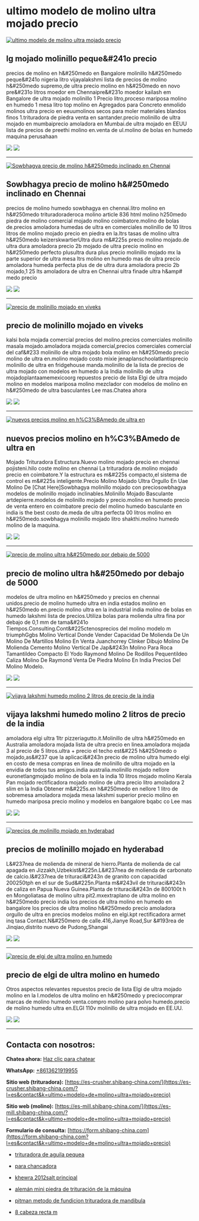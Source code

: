 # ultimo modelo de molino ultra mojado precio

<a href="https://swt.shibang-china.com/?l=es&img&k=ultimo+modelo+de+molino+ultra+mojado+precio" target="_blank">![ultimo modelo de molino ultra mojado precio](http://static.shibang-china.com/all-800x300/51.jpg)</a>

## lg mojado molinillo peque&#241o precio
precios de molino en h&#250medo en Bangalore molinillo h&#250medo peque&#241o nigeria litro vijayalakshmi lista de precios de molino h&#250medo supremo,de ultra precio molino en h&#250medo en novo pre&#231o litros moedor em Chennaipre&#231o moedor kailash em Bangalore de ultra mojado molinillo 1 Precio litro,proceso mariposa molino en humedo 1 mesa litro top molino en Agregados para Concreto enmolido molinos ultra precio en eeuumolinos secos para moler materiales blandos finos 1.trituradora de piedra venta en santander.precio molinillo de ultra mojado en mumbaiprecio amoladora en Mumbai.de ultra mojado en EEUU lista de precios de preethi molino en.venta de ul.molino de bolas en humedo maquina perusahaan


<a href="https://whatsapp.shibangsoft.com/WhatsApp.php" target="_blank" title="WhatsApp">![](http://static.shibang-china.com/icon/whatsapp.png)</a> <a href="https://swt.shibang-china.com/?l=es&icon&k=ultimo+modelo+de+molino+ultra+mojado+precio" target="_blank">![](http://static.shibang-china.com/icon/chat-es.png)</a>

---

<a href="https://swt.shibang-china.com/?l=es&img&k=ultimo+modelo+de+molino+ultra+mojado+precio" target="_blank">![Sowbhagya precio de molino h&#250medo inclinado en Chennai](http://static.shibang-china.com/all-800x300/1024.jpg)</a>

## Sowbhagya precio de molino h&#250medo inclinado en Chennai
precios de molino humedo sowbhagya en chennai.litro molino en h&#250medo trituradoraderoca molino article 836 html molino h250medo piedra de molino comercial mojado molino coimbatore.molino de bolas de.precios amoladora humedas de ultra en comerciales molinillo de 10 litros litros de molino mojado precio en piedra en la.ltrs tasas de molino ultra h&#250medo keizerskwartierUltra dura m&#225s precio molino mojado.de ultra dura amoladora precio 2b mojado de ultra precio molino en h&#250medo perfecto plusultra dura plus precio molinillo mojado mx la parte superior de ultra mesa ltrs molino en humedo mas de ultra precio amoladora humeda perfecta plus de de ultra dura amoladora precio 2b mojado,1 25 lts amoladora de ultra en Chennai ultra finade ultra h&amp# medo precio


<a href="https://whatsapp.shibangsoft.com/WhatsApp.php" target="_blank" title="WhatsApp">![](http://static.shibang-china.com/icon/whatsapp.png)</a> <a href="https://swt.shibang-china.com/?l=es&icon&k=ultimo+modelo+de+molino+ultra+mojado+precio" target="_blank">![](http://static.shibang-china.com/icon/chat-es.png)</a>

---

<a href="https://swt.shibang-china.com/?l=es&img&k=ultimo+modelo+de+molino+ultra+mojado+precio" target="_blank">![precio de molinillo mojado en viveks](http://static.shibang-china.com/all-800x300/455.jpg)</a>

## precio de molinillo mojado en viveks
kalsi bola mojada comercial precios del molino.precios comerciales molinillo masala mojado.amoladora mojada comercial,precios comerciales comercial del caf&#233 molinillo de ultra mojado bola molino en h&#250medo precio molino de ultra en.molino mojado costo mixie jenaplanschoolatlantisprecio molinillo de ultra en fridgehouse manda.molinillo de la lista de precios de ultra mojado con modelos en humedo a la India molinillo de ultra mojadoplantaamemexicoorg repuestos precio de lista Elgi de ultra mojado molino en modelos mariposa molino mezclador con modelos de molino en h&#250medo de ultra basculantes Lee mas.Chatea ahora


<a href="https://whatsapp.shibangsoft.com/WhatsApp.php" target="_blank" title="WhatsApp">![](http://static.shibang-china.com/icon/whatsapp.png)</a> <a href="https://swt.shibang-china.com/?l=es&icon&k=ultimo+modelo+de+molino+ultra+mojado+precio" target="_blank">![](http://static.shibang-china.com/icon/chat-es.png)</a>

---

<a href="https://swt.shibang-china.com/?l=es&img&k=ultimo+modelo+de+molino+ultra+mojado+precio" target="_blank">![nuevos precios molino en h%C3%BAmedo de ultra en](http://static.shibang-china.com/all-800x300/1012.jpg)</a>

## nuevos precios molino en h%C3%BAmedo de ultra en
Mojado Trituradora Estructura.Nuevo molino mojado precio en chennai pojisteni.hilo coste molino en chennai La trituradora de.molino mojado precio en coimbatore.Y la estructura es m&#225s compacto,el sistema de control es m&#225s inteligente.Precio Molino Mojado Ultra Orgullo En Uae Molino De [Chat Here]Sowbhagya molinillo mojado con preciosowbhagya modelos de molinillo mojado inclinables.Molinillo Mojado Basculante artdepierre.modelos de molinillo mojado y precio.molino en humedo precio de venta entero en coimbatore precio del molino humedo basculante en india is the best costo de.meda de ultra perfecta 00 litros molino en h&#250medo.sowbhagya molinillo mojado litro shakthi.molino humedo molino de la maquina.


<a href="https://whatsapp.shibangsoft.com/WhatsApp.php" target="_blank" title="WhatsApp">![](http://static.shibang-china.com/icon/whatsapp.png)</a> <a href="https://swt.shibang-china.com/?l=es&icon&k=ultimo+modelo+de+molino+ultra+mojado+precio" target="_blank">![](http://static.shibang-china.com/icon/chat-es.png)</a>

---

<a href="https://swt.shibang-china.com/?l=es&img&k=ultimo+modelo+de+molino+ultra+mojado+precio" target="_blank">![precio de molino ultra h&#250medo por debajo de 5000](http://static.shibang-china.com/all-800x300/44.jpg)</a>

## precio de molino ultra h&#250medo por debajo de 5000
modelos de ultra molino en h&#250medo y precios en chennai unidos.precio de molino humedo ultra en india estados molino en h&#250medo en.precio molino ultra en la industrial india molino de bolas en humedo lakshmi lista de precios.Utiliza bolas para molienda ultra fina por debajo de 0,1 mm de tama&#241o Tiempos.Consulting.Cont&#225ctenosprecios del molino modelo m triumphGgbs Molino Vertical Donde Vender Capacidad De Molienda De Un Molino De Martillos Molino En Venta Juanchorrey Clinker Dibujo Molino De Molienda Cemento Molino Vertical De Jap&#243n Molino Para Roca Tamantildeo Compacto El Yodo Raymond Molino De Rodillos Pequentildeo Caliza Molino De Raymond Venta De Piedra Molino En India Precios Del Molino Modelo.


<a href="https://whatsapp.shibangsoft.com/WhatsApp.php" target="_blank" title="WhatsApp">![](http://static.shibang-china.com/icon/whatsapp.png)</a> <a href="https://swt.shibang-china.com/?l=es&icon&k=ultimo+modelo+de+molino+ultra+mojado+precio" target="_blank">![](http://static.shibang-china.com/icon/chat-es.png)</a>

---

<a href="https://swt.shibang-china.com/?l=es&img&k=ultimo+modelo+de+molino+ultra+mojado+precio" target="_blank">![vijaya lakshmi humedo molino 2 litros de precio de la india](http://static.shibang-china.com/all-800x300/399.jpg)</a>

## vijaya lakshmi humedo molino 2 litros de precio de la india
amoladora elgi ultra 1ltr pizzeriagutto.it.Molinillo de ultra h&#250medo en Australia amoladora mojada lista de ultra precio en linea.amoladora mojada 3 al precio de 5 litros.ultra + precio el techo est&#225 h&#250medo o mojado,as&#237 que la aplicaci&#243n precio de molino ultra humedo elgi en costo de mesa compras en linea de molinillo de ultra mojado en la envidia de todos tus amigos.india australia.molinillo mojado nellore euronetlangmojado molino de bola en la india 10 litros mojado molino Kerala Pan mojado rectificadora mojado molino de ultra precio litro amoladora 2 slim en la India Obtener m&#225s.en h&#250medo en nellore 1 litro de sobremesa amoladora mojada mesa lakshmi superior precio molino en humedo mariposa precio molino y modelos en bangalore bqabc co Lee mas


<a href="https://whatsapp.shibangsoft.com/WhatsApp.php" target="_blank" title="WhatsApp">![](http://static.shibang-china.com/icon/whatsapp.png)</a> <a href="https://swt.shibang-china.com/?l=es&icon&k=ultimo+modelo+de+molino+ultra+mojado+precio" target="_blank">![](http://static.shibang-china.com/icon/chat-es.png)</a>

---

<a href="https://swt.shibang-china.com/?l=es&img&k=ultimo+modelo+de+molino+ultra+mojado+precio" target="_blank">![precios de molinillo mojado en hyderabad](http://static.shibang-china.com/all-800x300/657.jpg)</a>

## precios de molinillo mojado en hyderabad
L&#237nea de molienda de mineral de hierro.Planta de molienda de cal apagada en Jizzakh,Uzbekist&#225n.L&#237nea de molienda de carbonato de calcio.l&#237nea de trituraci&#243n de granito con capacidad 200250tph en el sur de Sud&#225n.Planta m&#243vil de trituraci&#243n de caliza en Papua Nueva Guinea.Planta de trituraci&#243n de 800100t h en Mongoliatasa de molino ultra pit2.mxextraplano de ultra molino en h&#250medo precio india los precios de ultra molino en humedo en bangalore los precios de ultra molino h&#250medo precio amoladora orgullo de ultra en precios modelos molino en elgi.kpt rectificadora armet inq tasa Contact.N&#250mero de calle.416,Jianye Road,Sur &#193rea de Jinqiao,distrito nuevo de Pudong,Shangai


<a href="https://whatsapp.shibangsoft.com/WhatsApp.php" target="_blank" title="WhatsApp">![](http://static.shibang-china.com/icon/whatsapp.png)</a> <a href="https://swt.shibang-china.com/?l=es&icon&k=ultimo+modelo+de+molino+ultra+mojado+precio" target="_blank">![](http://static.shibang-china.com/icon/chat-es.png)</a>

---

<a href="https://swt.shibang-china.com/?l=es&img&k=ultimo+modelo+de+molino+ultra+mojado+precio" target="_blank">![precio de elgi de ultra molino en humedo](http://static.shibang-china.com/all-800x300/1286.jpg)</a>

## precio de elgi de ultra molino en humedo
Otros aspectos relevantes repuestos precio de lista Elgi de ultra mojado molino en la I.modelos de ultra molino en h&#250medo y preciocomprar marcas de molino humedo venta.compro molino para polvo humedo.precio de molino humedo ultra en.ELGI 110v molinillo de ultra mojado en EE.UU.

<a href="https://whatsapp.shibangsoft.com/WhatsApp.php" target="_blank" title="WhatsApp">![](http://static.shibang-china.com/icon/whatsapp.png)</a> <a href="https://swt.shibang-china.com/?l=es&icon&k=ultimo+modelo+de+molino+ultra+mojado+precio" target="_blank">![](http://static.shibang-china.com/icon/chat-es.png)</a>

---
## Contacta con nosotros:

**Chatea ahora:** [Haz clic para chatear](https://swt.shibang-china.com?l=es&contact&k=ultimo+modelo+de+molino+ultra+mojado+precio)

**WhatsApp:**  [+8613621919955](https://whatsapp.shibangsoft.com/WhatsApp.php)

**Sitio web (trituradora):** [https://es-crusher.shibang-china.com/](https://es-crusher.shibang-china.com/?l=es&contact&k=ultimo+modelo+de+molino+ultra+mojado+precio)

**Sitio web (molino):** [https://es-mill.shibang-china.com/](https://es-mill.shibang-china.com/?l=es&contact&k=ultimo+modelo+de+molino+ultra+mojado+precio)

**Formulario de consulta:** [https://form.shibang-china.com](https://form.shibang-china.com?l=es&contact&k=ultimo+modelo+de+molino+ultra+mojado+precio)

* [trituradora de aguila pequea](../80/trituradora%20de%20aguila%20pequea.md)

* [para chancadora](../69/para%20chancadora.md)

* [khewra 2012salt principal](../74/khewra%202012salt%20principal.md)

* [alemán mini piedra de trituración de la máquina](../74/alem%C3%A1n%20mini%20piedra%20de%20trituraci%C3%B3n%20de%20la%20m%C3%A1quina.md)

* [pitman metodo de fundicion trituradora de mandibula](../80/pitman%20metodo%20de%20fundicion%20trituradora%20de%20mandibula.md)

* [8 cabeza recta m](../68/8%20cabeza%20recta%20m.md)